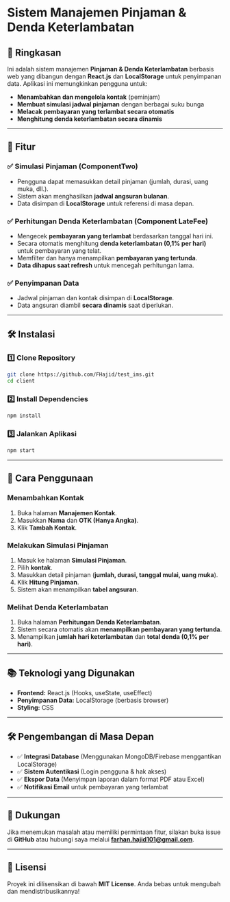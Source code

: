 # Sistem Manajemen Pinjaman & Denda Keterlambatan

## 📌 Ringkasan
Ini adalah sistem manajemen **Pinjaman & Denda Keterlambatan** berbasis web yang dibangun dengan **React.js** dan **LocalStorage** untuk penyimpanan data. Aplikasi ini memungkinkan pengguna untuk:
- **Menambahkan dan mengelola kontak** (peminjam)
- **Membuat simulasi jadwal pinjaman** dengan berbagai suku bunga
- **Melacak pembayaran yang terlambat secara otomatis**
- **Menghitung denda keterlambatan secara dinamis**

---

## 🚀 Fitur
### ✅ **Simulasi Pinjaman (ComponentTwo)**
- Pengguna dapat memasukkan detail pinjaman (jumlah, durasi, uang muka, dll.).
- Sistem akan menghasilkan **jadwal angsuran bulanan**.
- Data disimpan di **LocalStorage** untuk referensi di masa depan.

### ✅ **Perhitungan Denda Keterlambatan (Component LateFee)**
- Mengecek **pembayaran yang terlambat** berdasarkan tanggal hari ini.
- Secara otomatis menghitung **denda keterlambatan (0,1% per hari)** untuk pembayaran yang telat.
- Memfilter dan hanya menampilkan **pembayaran yang tertunda**.
- **Data dihapus saat refresh** untuk mencegah perhitungan lama.

### ✅ **Penyimpanan Data**
- Jadwal pinjaman dan kontak disimpan di **LocalStorage**.
- Data angsuran diambil **secara dinamis** saat diperlukan.

---

## 🛠 Instalasi
### **1️⃣ Clone Repository**
```sh
git clone https://github.com/FHajid/test_ims.git
cd client
```

### **2️⃣ Install Dependencies**
```sh
npm install
```

### **3️⃣ Jalankan Aplikasi**
```sh
npm start
```

---

## 📜 Cara Penggunaan
### **Menambahkan Kontak**
1. Buka halaman **Manajemen Kontak**.
2. Masukkan **Nama** dan **OTK (Hanya Angka)**.
3. Klik **Tambah Kontak**.

### **Melakukan Simulasi Pinjaman**
1. Masuk ke halaman **Simulasi Pinjaman**.
2. Pilih **kontak**.
3. Masukkan detail pinjaman (**jumlah, durasi, tanggal mulai, uang muka**).
4. Klik **Hitung Pinjaman**.
5. Sistem akan menampilkan **tabel angsuran**.

### **Melihat Denda Keterlambatan**
1. Buka halaman **Perhitungan Denda Keterlambatan**.
2. Sistem secara otomatis akan **menampilkan pembayaran yang tertunda**.
3. Menampilkan **jumlah hari keterlambatan** dan **total denda (0,1% per hari)**.

---

## 📚 Teknologi yang Digunakan
- **Frontend:** React.js (Hooks, useState, useEffect)
- **Penyimpanan Data:** LocalStorage (berbasis browser)
- **Styling:** CSS

---

## 🛠️ Pengembangan di Masa Depan
- ✅ **Integrasi Database** (Menggunakan MongoDB/Firebase menggantikan LocalStorage)
- ✅ **Sistem Autentikasi** (Login pengguna & hak akses)
- ✅ **Ekspor Data** (Menyimpan laporan dalam format PDF atau Excel)
- ✅ **Notifikasi Email** untuk pembayaran yang terlambat

---

## 📩 Dukungan
Jika menemukan masalah atau memiliki permintaan fitur, silakan buka issue di **GitHub** atau hubungi saya melalui **farhan.hajid101@gmail.com**.

---

## 📝 Lisensi
Proyek ini dilisensikan di bawah **MIT License**. Anda bebas untuk mengubah dan mendistribusikannya!

